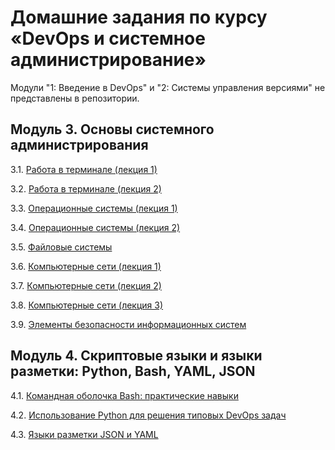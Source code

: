 # Домашние задания по курсу «DevOps и системное администрирование»

Модули "1: Введение в DevOps" и "2: Системы управления версиями" не представлены в репозитории.

## Модуль 3. Основы системного администрирования

3.1. [Работа в терминале (лекция 1)](tasks/3.1.md)

3.2. [Работа в терминале (лекция 2)](tasks/3.2.md)

3.3. [Операционные системы (лекция 1)](tasks/3.3.md)

3.4. [Операционные системы (лекция 2)](tasks/3.4.md)

3.5. [Файловые системы](tasks/3.5.md)

3.6. [Компьютерные сети (лекция 1)](tasks/3.6.md)

3.7. [Компьютерные сети (лекция 2)](tasks/3.7.md)

3.8. [Компьютерные сети (лекция 3)](tasks/3.8.md)

3.9. [Элементы безопасности информационных систем](tasks/3.9.md)

## Модуль 4. Скриптовые языки и языки разметки: Python, Bash, YAML, JSON

4.1. [Командная оболочка Bash: практические навыки](tasks/4.1.md)

4.2. [Использование Python для решения типовых DevOps задач](tasks/4.2.md)

4.3. [Языки разметки JSON и YAML](tasks/4.3.md)

